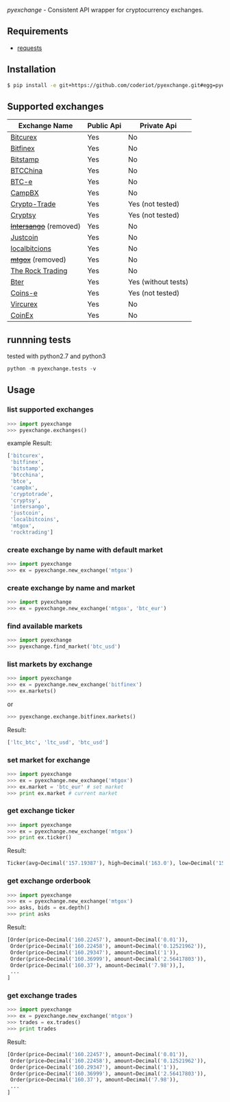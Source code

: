 *pyexchange* - Consistent API wrapper for cryptocurrency exchanges.

## Requirements

 - [requests](http://docs.python-requests.org/en/latest/)

## Installation
```sh
$ pip install -e git+https://github.com/coderiot/pyexchange.git#egg=pyexchange
```
## Supported exchanges
| Exchange Name | Public Api    | Private Api   |
| ------------- | ------------- | ------------- |
| [Bitcurex](https://bitcurex.com/)                    | Yes  | No  |
| [Bitfinex](https://www.bitfinex.com/)                | Yes  | No  |
| [Bitstamp](https://www.bitstamp.net/)                | Yes  | No  |
| [BTCChina](https://btcchina.com/)                    | Yes  | No  |
| [BTC-e](https://btc-e.com/)                          | Yes  | No  |
| [CampBX](https://campbx.com/)                        | Yes  | No  |
| [Crypto-Trade](https://crypto-trade.com/)            | Yes  | Yes (not tested)|
| [Cryptsy](https://crypto-trade.com/)                 | Yes  | Yes (not tested)  |
| ~~[Intersango](https://intersango.com/)~~ (removed)               | Yes  | No  |
| [Justcoin](https://justcoin.com/)                    | Yes  | No  |
| [localbitcions](https://localbitcoins.com/)          | Yes  | No  |
| ~~[mtgox](https://www.mtgox.com/)~~ (removed)                      | Yes  | No  |
| [The Rock Trading](https://www.therocktrading.com/)  | Yes  | No  |
| [Bter](https://www.bter.com/)                        | Yes  | Yes (without tests)  |
| [Coins-e](https://www.coins-e.com/)                  | Yes  | Yes (not tested)|
| [Vircurex](https://www.vircurex.com/)                | Yes  | No  |
| [CoinEx](https://www.coinex.pw/)                     | Yes  | No  |

## runnning tests
tested with python2.7 and python3

```python
python -m pyexchange.tests -v
```

## Usage
### list supported exchanges
```python
>>> import pyexchange
>>> pyexchange.exchanges()
```

example Result:

```python
['bitcurex',
 'bitfinex',
 'bitstamp',
 'btcchina',
 'btce',
 'campbx',
 'cryptotrade',
 'cryptsy',
 'intersango',
 'justcoin',
 'localbitcoins',
 'mtgox',
 'rocktrading']
```

### create exchange by name with default market
```python
>>> import pyexchange
>>> ex = pyexchange.new_exchange('mtgox')
```

### create exchange by name and market
```python
>>> import pyexchange
>>> ex = pyexchange.new_exchange('mtgox', 'btc_eur')
```

### find available markets
```python
>>> import pyexchange
>>> pyexchange.find_market('btc_usd')
```

### list markets by exchange
```python
>>> import pyexchange
>>> ex = pyexchange.new_exchange('bitfinex')
>>> ex.markets()
```

or

```python
>>> pyexchange.exchange.bitfinex.markets()
```

Result:

```python
['ltc_btc', 'ltc_usd', 'btc_usd']
```

### set market for exchange
```python
>>> import pyexchange
>>> ex = pyexchange.new_exchange('mtgox')
>>> ex.market = 'btc_eur' # set market
>>> print ex.market # current market
```

### get exchange ticker
```python
>>> import pyexchange
>>> ex = pyexchange.new_exchange('mtgox')
>>> print ex.ticker()
```

Result:
```python
Ticker(avg=Decimal('157.19387'), high=Decimal('163.0'), low=Decimal('151.13324'), last=Decimal('160.0'), buy=Decimal('160.00001'), sell=Decimal('160.16'), vol=Decimal('22805.9081')
```

### get exchange orderbook
```python
>>> import pyexchange
>>> ex = pyexchange.new_exchange('mtgox')
>>> asks, bids = ex.depth()
>>> print asks
```

Result:
```python
[Order(price=Decimal('160.22457'), amount=Decimal('0.01')),
 Order(price=Decimal('160.22458'), amount=Decimal('0.12521962')),
 Order(price=Decimal('160.29347'), amount=Decimal('1')),
 Order(price=Decimal('160.36999'), amount=Decimal('2.56417803')),
 Order(price=Decimal('160.37'), amount=Decimal('7.98')),],
 ...
]
```

### get exchange trades
```python
>>> import pyexchange
>>> ex = pyexchange.new_exchange('mtgox')
>>> trades = ex.trades()
>>> print trades
```

Result:
```python
[Order(price=Decimal('160.22457'), amount=Decimal('0.01')),
 Order(price=Decimal('160.22458'), amount=Decimal('0.12521962')),
 Order(price=Decimal('160.29347'), amount=Decimal('1')),
 Order(price=Decimal('160.36999'), amount=Decimal('2.56417803')),
 Order(price=Decimal('160.37'), amount=Decimal('7.98')),
 ...
]
```
